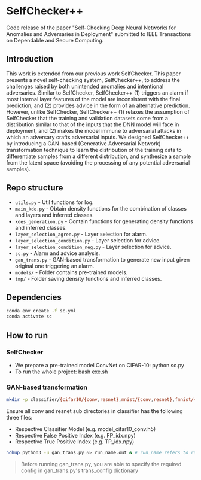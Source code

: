 # SelfChecker++

Code release of the paper "Self-Checking Deep Neural Networks for Anomalies and Adversaries in Deployment" submitted to IEEE Transactions on Dependable and Secure Computing.

## Introduction

This work is extended from our previous work SelfChecker. This paper presents a novel self-checking system, SelfChecker++, to address the challenges raised by both unintended anomalies and intentional adversaries. Similar to SelfChecker, SelfChecker++ (1) triggers an alarm if most internal layer features of the model are inconsistent with the final prediction, and (2) provides advice in the form of an alternative prediction. However, unlike SelfChecker, SelfChecker++ (1) relaxes the assumption of SelfChecker that the training and validation datasets come from a distribution similar to that of the inputs that the DNN model will face in deployment, and (2) makes the model immune to adversarial attacks in which an adversary crafts adversarial inputs. We designed SelfChecker++ by introducing a GAN-based (Generative Adversarial Network) transformation technique to learn the distribution of the training data to differentiate samples from a different distribution, and synthesize a sample from the latent space (avoiding the processing of any potential adversarial samples). 

## Repo structure

- `utils.py` - Util functions for log.
- `main_kde.py` - Obtain density functions for the combination of classes and layers and inferred classes.
- `kdes_generation.py` - Contain functions for generating density functions and inferred classes.
- `layer_selection_agree.py` - Layer selection for alarm.
- `layer_selection_condition.py` - Layer selection for advice.
- `layer_selection_condition_neg.py` - Layer selection for advice.
- `sc.py` - Alarm and advice analysis.
- `gan_trans.py` - GAN-based transformation to generate new input given original one triggering an alarm.
- `models/` - Folder contains pre-trained models.
- `tmp/` - Folder saving density functions and inferred classes.

## Dependencies
```bash
conda env create -f sc.yml
conda activate sc
```

## How to run

### SelfChecker
- We prepare a pre-trained model ConvNet on CIFAR-10: python sc.py
- To run the whole project: bash exe.sh

### GAN-based transformation
```bash
mkdir -p classifier/{cifar10/{conv,resnet},mnist/{conv,resnet},fmnist/{conv,resnet}}
```
Ensure all conv and resnet sub directories in classifier has the following three files:
- Respective Classifier Model (e.g. model_cifar10_conv.h5)
- Respective False Positive Index (e.g. FP_idx.npy)
- Respective True Positive Index (e.g. TP_idx.npy)
```bash
nohup python3 -u gan_trans.py &> run_name.out & # run_name refers to run_name specified in gan_trans.py's trans_config dictionary
```
>Before running gan_trans.py, you are able to specify the required config in gan_trans.py's trans_config dictionary





